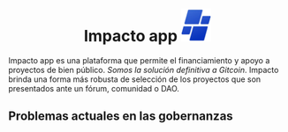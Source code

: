 <h1 align="center">Impacto app <img src="./front/public/impacto-logo.png" height="60" /></h1>
<p>Impacto app es una plataforma que permite el financiamiento y apoyo a proyectos de bien público. <i>Somos la solución definitiva a Gitcoin</i>. Impacto brinda una forma más robusta de selección de los proyectos que son presentados ante un fórum, comunidad o DAO.</p>
<h2>Problemas actuales en las gobernanzas</h2>